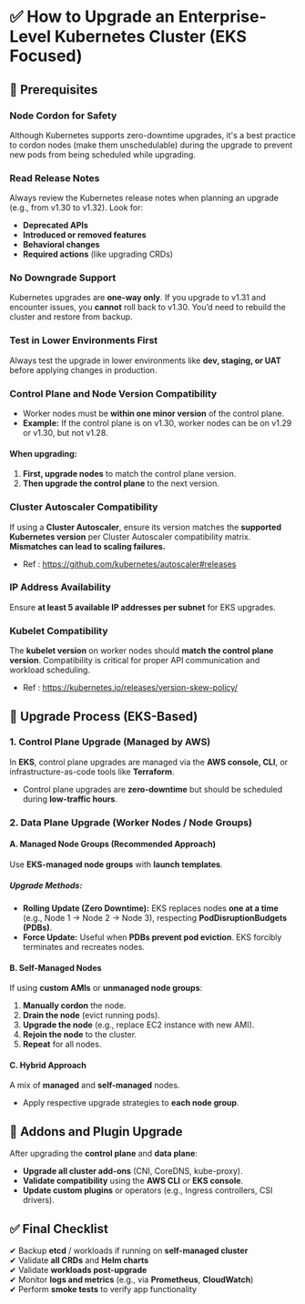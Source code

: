 # ✅ How to Upgrade an Enterprise-Level Kubernetes Cluster (EKS Focused)

## 📌 Prerequisites

### Node Cordon for Safety
Although Kubernetes supports zero-downtime upgrades, it's a best practice to cordon nodes (make them unschedulable) during the upgrade to prevent new pods from being scheduled while upgrading.

### Read Release Notes
Always review the Kubernetes release notes when planning an upgrade (e.g., from v1.30 to v1.32). Look for:
- **Deprecated APIs**
- **Introduced or removed features**
- **Behavioral changes**
- **Required actions** (like upgrading CRDs)

### No Downgrade Support
Kubernetes upgrades are **one-way only**. If you upgrade to v1.31 and encounter issues, you **cannot** roll back to v1.30. You’d need to rebuild the cluster and restore from backup.

### Test in Lower Environments First
Always test the upgrade in lower environments like **dev, staging, or UAT** before applying changes in production.

### Control Plane and Node Version Compatibility
- Worker nodes must be **within one minor version** of the control plane.
- **Example:** If the control plane is on v1.30, worker nodes can be on v1.29 or v1.30, but not v1.28.

#### When upgrading:
1. **First, upgrade nodes** to match the control plane version.
2. **Then upgrade the control plane** to the next version.

### Cluster Autoscaler Compatibility
If using a **Cluster Autoscaler**, ensure its version matches the **supported Kubernetes version** per Cluster Autoscaler compatibility matrix. **Mismatches can lead to scaling failures.**
- Ref : https://github.com/kubernetes/autoscaler#releases

### IP Address Availability
Ensure **at least 5 available IP addresses per subnet** for EKS upgrades.

<!--
Ques: Why IP Addresses Matter in EKS ?
Sol : EKS uses Amazon VPC networking, and each pod running in the cluster is assigned an IP address from the VPC subnet. When performing an upgrade, particularly when upgrading node groups or performing maintenance tasks, certain conditions can require additional IP addresses:

    -- Scaling and Replacement of Nodes: During node upgrades, old nodes are drained, and new ones are brought up. If you are replacing nodes or scaling up your cluster, you need available IP addresses to assign to new nodes and their workloads.

    -- Pod IP Addressing: If you're using the Amazon VPC CNI (which is the default CNI for EKS), it assigns VPC IP addresses to the pods directly. So if your subnet is near capacity (i.e., you don't have enough available IPs), new pods or nodes might fail to launch due to a lack of available IP addresses.

Ques : Best Practice for Sufficient IPs ? 
Sol : While the "5 IP addresses" figure is not a universal requirement, the general best practice is:
    -- Ensure adequate IP address availability in your VPC subnet before upgrading or scaling your EKS cluster.
    -- Typically, when adding or upgrading nodes, Amazon recommends ensuring you have at least 10% more available IP addresses than your current usage, especially if you are using the Amazon VPC CNI.

-->
### Kubelet Compatibility
The **kubelet version** on worker nodes should **match the control plane version**. Compatibility is critical for proper API communication and workload scheduling.
- Ref : https://kubernetes.io/releases/version-skew-policy/

## 🚀 Upgrade Process (EKS-Based)

### 1. Control Plane Upgrade (Managed by AWS)

In **EKS**, control plane upgrades are managed via the **AWS console, CLI**, or infrastructure-as-code tools like **Terraform**.

- Control plane upgrades are **zero-downtime** but should be scheduled during **low-traffic hours**.

### 2. Data Plane Upgrade (Worker Nodes / Node Groups)

#### A. Managed Node Groups (**Recommended Approach**)
Use **EKS-managed node groups** with **launch templates**.

##### Upgrade Methods:

- **Rolling Update (Zero Downtime):** EKS replaces nodes **one at a time** (e.g., Node 1 → Node 2 → Node 3), respecting **PodDisruptionBudgets (PDBs)**.
- **Force Update:** Useful when **PDBs prevent pod eviction**. EKS forcibly terminates and recreates nodes.

#### B. Self-Managed Nodes

If using **custom AMIs** or **unmanaged node groups**:
1. **Manually cordon** the node.
2. **Drain the node** (evict running pods).
3. **Upgrade the node** (e.g., replace EC2 instance with new AMI).
4. **Rejoin the node** to the cluster.
5. **Repeat** for all nodes.

#### C. Hybrid Approach

A mix of **managed** and **self-managed** nodes.
- Apply respective upgrade strategies to **each node group**.

## 🔌 Addons and Plugin Upgrade

After upgrading the **control plane** and **data plane**:
- **Upgrade all cluster add-ons** (CNI, CoreDNS, kube-proxy).
- **Validate compatibility** using the **AWS CLI** or **EKS console**.
- **Update custom plugins** or operators (e.g., Ingress controllers, CSI drivers).

## ✅ Final Checklist

✔ Backup **etcd** / workloads if running on **self-managed cluster**  
✔ Validate **all CRDs** and **Helm charts**  
✔ Validate **workloads post-upgrade**  
✔ Monitor **logs and metrics** (e.g., via **Prometheus**, **CloudWatch**)  
✔ Perform **smoke tests** to verify app functionality  
